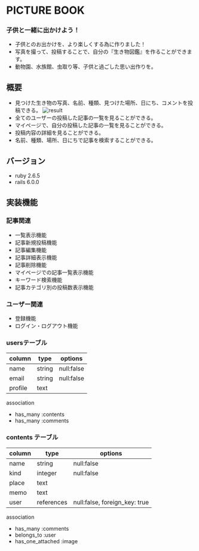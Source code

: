 
# PICTURE BOOK
### 子供と一緒に出かけよう！
 - 子供とのお出かけを、より楽しくする為に作りました！
 - 写真を撮って、投稿することで、自分の『生き物図鑑』を作ることができます。
 - 動物園、水族館、虫取り等、子供と過ごした思い出作りを。

## 概要
 - 見つけた生き物の写真、名前、種類、見つけた場所、日にち、コメントを投稿できる。
 ![result](https://user-images.githubusercontent.com/69187127/94989325-e2a75e80-05ae-11eb-823c-10a3dac1ff75.gif) 
 - 全てのユーザーの投稿した記事の一覧を見ることができる。
 - マイページで、自分の投稿した記事の一覧を見ることができる。
 - 投稿内容の詳細を見ることができる。
 - 名前、種類、場所、日にちで記事を検索することができる。

## バージョン
 - ruby 2.6.5
 - rails 6.0.0

## 実装機能

### 記事関連
 - 一覧表示機能
 - 記事新規投稿機能
 - 記事編集機能
 - 記事詳細表示機能
 - 記事削除機能
 - マイページでの記事一覧表示機能
 - キーワード検索機能
 - 記事カテゴリ別の投稿数表示機能
  
### ユーザー関連
 - 登録機能
 - ログイン・ログアウト機能




### usersテーブル
 | column  | type   |  options   |
 |---------|--------|------------|
 |name     | string | null:false |
 |email    | string | null:false |
 |profile  | text   |            |
 

association
- has_many :contents
- has_many :comments


### contents テーブル
 |column | type       | options                       |
 |-------|------------|-------------------------------|
 |name   | string     |  null:false                   |
 |kind   | integer    |  null:false                   | 
 |place  | text       |                               |
 |memo   | text       |                               |
 |user   | references | null:false, foreign_key: true |

association 
- has_many :comments
- belongs_to :user
- has_one_attached :image

